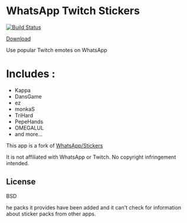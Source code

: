 # WhatsApp Twitch Stickers

[![Build Status](https://travis-ci.org/joemccann/dillinger.svg?branch=master)](https://travis-ci.org/joemccann/dillinger)

[Download](https://mega.nz/#!gtlnCIKL!yTjl4Q5mJGSfByZBD0-jd118Ix6Q0Fb7P8OcAspN9pU)

Use popular Twitch emotes on WhatsApp

# Includes :

  - Kappa
  - DansGame
  - ez
  - monkaS
  - TriHard
  - PepeHands
  - OMEGALUL
  - and more...


This app is a fork of [WhatsApp/Stickers](https://github.com/WhatsApp/stickers)

It is not affiliated with WhatsApp or Twitch.
No copyright infringement intended.

License
----

BSD


he packs it provides have been added and it can't check for information about sticker packs from other apps.